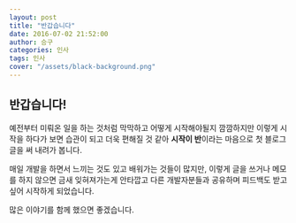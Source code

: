 ```yaml
---
layout: post
title: "반갑습니다"
date: 2016-07-02 21:52:00
author: 승구
categories: 인사
tags: 인사
cover: "/assets/black-background.png"
---
```


## 반갑습니다!

예전부터 미뤄온 일을 하는 것처럼 막막하고 어떻게 시작해야될지 깜깜하지만
이렇게 시작을 하다가 보면 습관이 되고 더욱 편해질 것 같아 **시작이 반**이라는 마음으로 첫 블로그 글을 써 내려가 봅니다.

매일 개발을 하면서 느끼는 것도 있고 배워가는 것들이 많지만, 
이렇게 글을 쓰거나 메모를 하지 않으면 금새 잊혀져가는게 안타깝고
다른 개발자분들과 공유하며 피드백도 받고 싶어 시작하게 되었습니다.

많은 이야기를 함께 했으면 좋겠습니다.